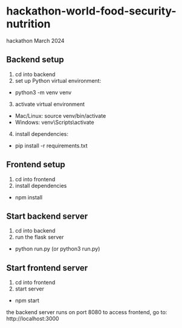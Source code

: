 # hackathon-world-food-security-nutrition
hackathon March 2024

## Backend setup
1. cd into backend 
2. set up Python virtual environment:
 * python3 -m venv venv
3. activate virtual environment
 * Mac/Linux: source venv/bin/activate
 * Windows: venv\Scripts\activate
4. install dependencies:
 * pip install -r requirements.txt

## Frontend setup
1. cd into frontend
2. install dependencies
 * npm install

## Start backend server
1. cd into backend
2. run the flask server
 * python run.py (or python3 run.py)

## Start frontend server
1. cd into frontend
2. start server
 * npm start

the backend server runs on port 8080
to access frontend, go to:
http://localhost:3000